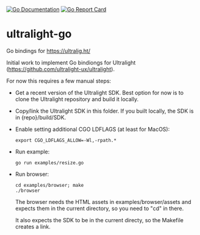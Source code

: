 [![Go Documentation](http://godoc.org/github.com/raff/ultralight-go?status.svg)](http://godoc.org/github.com/raff/ultralight-go)
[![Go Report Card](https://goreportcard.com/badge/github.com/raff/ultralight-go)](https://goreportcard.com/report/github.com/raff/ultralight-go)

# ultralight-go
Go bindings for https://ultralig.ht/

Initial work to implement Go bindiongs for Ultralight (https://github.com/ultralight-ux/ultralight).

For now this requires a few manual steps:

- Get a recent version of the Ultralight SDK. Best option for now is to clone the Ultralight repository and build it
    locally.

- Copy/link the Ultralight SDK in this folder. If you built locally, the SDK is in {repo}/build/SDK.

- Enable setting additional CGO LDFLAGS (at least for MacOS):

      export CGO_LDFLAGS_ALLOW=-Wl,-rpath.*

- Run example:

      go run examples/resize.go

- Run browser:

      cd examples/browser; make 
      ./browser

    The browser needs the HTML assets in examples/browser/assets and expects them in the current directory,
    so you need to "cd" in there.

    It also expects the SDK to be in the current directy, so the Makefile creates a link.
